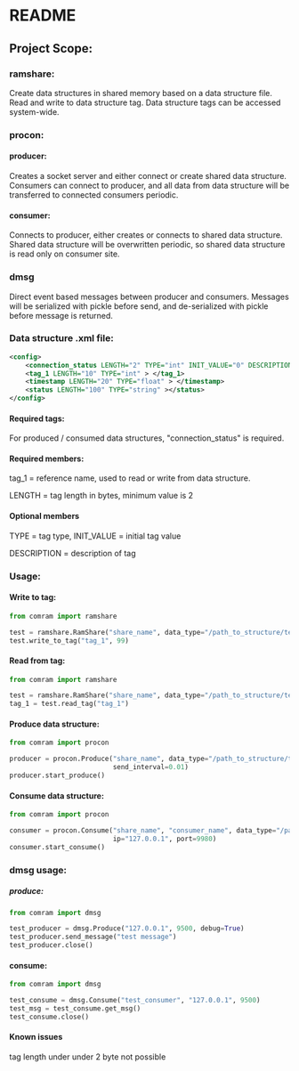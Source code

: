 # README #

## Project Scope: ##

### ramshare: ###
Create data structures in shared memory based on a data structure file.
Read and write to data structure tag.
Data structure tags can be accessed system-wide.

### procon: ###
#### producer: ####
Creates a socket server and either connect or create shared data structure. 
Consumers can connect to producer, and all data from data structure will be transferred to connected consumers periodic.

#### consumer: ####
Connects to producer, either creates or connects to shared data structure.
Shared data structure will be overwritten periodic, so shared data structure is read only on consumer site. 

### dmsg ###

Direct event based messages between producer and consumers. 
Messages will be serialized with pickle before send, and de-serialized with pickle before message is returned. 

### Data structure .xml file: ###

```xml
<config>
    <connection_status LENGTH="2" TYPE="int" INIT_VALUE="0" DESCRIPTION="connection of status" > </connection_status>
    <tag_1 LENGTH="10" TYPE="int" > </tag_1>
    <timestamp LENGTH="20" TYPE="float" > </timestamp>
    <status LENGTH="100" TYPE="string" ></status>
</config>
```
#### Required tags: ####
For produced / consumed data structures, "connection_status" is required. 

#### Required members: ####
tag_1 = reference name, used to read or write from data structure.

LENGTH = tag length in bytes, minimum value is 2

#### Optional members ####
TYPE = tag type, 
INIT_VALUE = initial tag value

DESCRIPTION = description of tag

### Usage: ###

#### Write to tag: ####
````python
from comram import ramshare

test = ramshare.RamShare("share_name", data_type="/path_to_structure/test_structure.xml")
test.write_to_tag("tag_1", 99)
````

#### Read from tag: ####
````python
from comram import ramshare

test = ramshare.RamShare("share_name", data_type="/path_to_structure/test_structure.xml")
tag_1 = test.read_tag("tag_1")
````

#### Produce data structure: ####
````python
from comram import procon

producer = procon.Produce("share_name", data_type="/path_to_structure/test_structure.xml", ip="127.0.0.1", port=9980, 
                          send_interval=0.01)
producer.start_produce()
````

#### Consume data structure: ####
````python
from comram import procon

consumer = procon.Consume("share_name", "consumer_name", data_type="/path_to_structure/test_structure.xml",
                          ip="127.0.0.1", port=9980)
consumer.start_consume()
````


### dmsg usage: ###

##### produce:
````python
from comram import dmsg

test_producer = dmsg.Produce("127.0.0.1", 9500, debug=True)
test_producer.send_message("test message")
test_producer.close()
````
#### consume:
````python
from comram import dmsg

test_consume = dmsg.Consume("test_consumer", "127.0.0.1", 9500)
test_msg = test_consume.get_msg()
test_consume.close()
````

#### Known issues ####


tag length under under 2 byte not possible